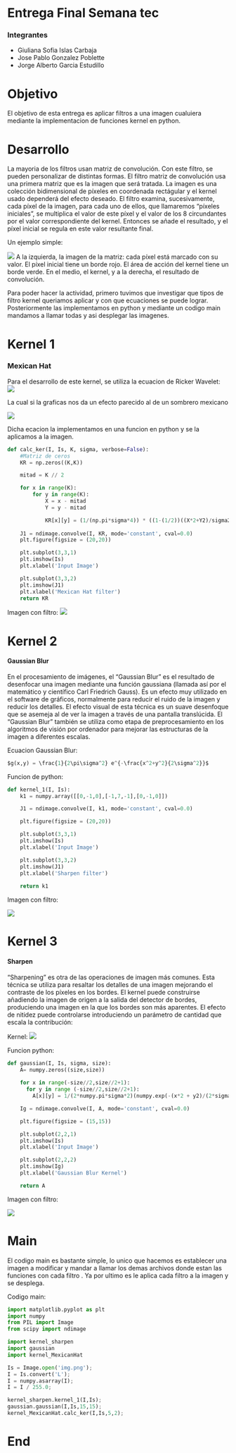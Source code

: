# Entrega Final Semana tec

### Integrantes
- Giuliana Sofia Islas Carbaja
- Jose Pablo Gonzalez Poblette
- Jorge Alberto Garcia Estudillo

# Objetivo

El objetivo de esta entrega es aplicar filtros a una imagen cualuiera mediante la implementacion de funciones kernel en python.

# Desarrollo
La mayoria de los filtros usan matriz de convolución. Con este filtro, se pueden personalizar de distintas formas. El filtro matriz de convolución usa una primera matriz que es la imagen que será tratada. La imagen es una colección bidimensional de píxeles en coordenada rectágular y el kernel usado dependerá del efecto deseado.
El filtro examina, sucesivamente, cada píxel de la imagen, para cada uno de ellos, que llamaremos “píxeles iniciales”, se multiplica el valor de este píxel y el valor de los 8 circundantes por el valor correspondiente del kernel. Entonces se añade el resultado, y el píxel inicial se regula en este valor resultante final.

Un ejemplo simple: 

![](https://drive.google.com/uc?id=1n7LrbggZCoIGxtJVRtNf3adKo4j0kEll)
A la izquierda, la imagen de la matriz: cada píxel está marcado con su valor. El píxel inicial tiene un borde rojo. El área de acción del kernel tiene un borde verde. En el medio, el kernel, y a la derecha, el resultado de convolución.

Para poder hacer la actividad, primero tuvimos que investigar que tipos de filtro kernel queriamos aplicar y con que ecuaciones se puede lograr. Posteriormente las implementamos en python y mediante un codigo main mandamos a llamar todas y asi desplegar las imagenes.

# Kernel 1
### Mexican Hat
Para el desarrollo de este kernel, se utiliza la ecuacion de Ricker Wavelet:
![](https://drive.google.com/uc?id=1cOwp_l9uLp3ITVvf6hAoy2vWqjQI9sbb)

La cual si la graficas nos da un efecto parecido al de un sombrero mexicano

![](https://upload.wikimedia.org/wikipedia/commons/thumb/0/08/MexicanHatMathematica.svg/1200px-MexicanHatMathematica.svg.png)

Dicha ecacion la implementamos en una funcion en python y se la aplicamos a la imagen.

```python
def calc_ker(I, Is, K, sigma, verbose=False):
    #Matriz de ceros
    KR = np.zeros((K,K))

    mitad = K // 2

    for x in range(K):
        for y in range(K):
            X = x - mitad
            Y = y - mitad

            KR[x][y] = (1/(np.pi*sigma*4)) * ((1-(1/2))((X*2+Y2)/sigma2)) * np.exp( - ((X2+Y2)/(2*sigma*2)))
    
    J1 = ndimage.convolve(I, KR, mode='constant', cval=0.0)
    plt.figure(figsize = (20,20))

    plt.subplot(3,3,1)
    plt.imshow(Is)
    plt.xlabel('Input Image')

    plt.subplot(3,3,2)
    plt.imshow(J1)
    plt.xlabel('Mexican Hat filter')
    return KR
```
Imagen con filtro:
![](https://drive.google.com/uc?id=1a0dPkrE4EzmGNYDOzvCRP9uRm155evOt)

# Kernel 2
#### Gaussian Blur
En el procesamiento de imágenes, el “Gaussian Blur” es el resultado de desenfocar una imagen mediante una función gaussiana (llamada así por el matemático y científico Carl Friedrich Gauss).
Es un efecto muy utilizado en el software de gráficos, normalmente para reducir el ruido de la imagen y reducir los detalles. El efecto visual de esta técnica es un suave desenfoque que se asemeja al de ver la imagen a través de una pantalla translúcida.
El “Gaussian Blur” también se utiliza como etapa de preprocesamiento en los algoritmos de visión por ordenador para mejorar las estructuras de la imagen a diferentes escalas.


Ecuacion Gaussian Blur:
```python
$g(x,y) = \frac{1}{2\pi\sigma^2} e^{-\frac{x^2+y^2}{2\sigma^2}}$
```
Funcion de python:
```python
def kernel_1(I, Is):
    k1 = numpy.array([[0,-1,0],[-1,7,-1],[0,-1,0]])

    J1 = ndimage.convolve(I, k1, mode='constant', cval=0.0)

    plt.figure(figsize = (20,20))

    plt.subplot(3,3,1)
    plt.imshow(Is)
    plt.xlabel('Input Image')

    plt.subplot(3,3,2)
    plt.imshow(J1)
    plt.xlabel('Sharpen filter')
    
    return k1
```
Imagen con filtro:

![](https://drive.google.com/uc?id=1ZFsQTEpm1bzw824ukytbrz5hPDTfYkL2)

# Kernel 3
#### Sharpen
“Sharpening” es otra de las operaciones de imagen más comunes. Esta técnica se utiliza para resaltar los detalles de una imagen mejorando el contraste de los píxeles en los bordes. El kernel puede construirse añadiendo la imagen de origen a la salida del detector de bordes, produciendo una imagen en la que los bordes son más aparentes. El efecto de nitidez puede controlarse introduciendo un parámetro de cantidad que escala la contribución:

Kernel:
![](https://drive.google.com/uc?id=1f-Z_yW2X-sWLGVfVOASuwnNl6s3CtBGB)

Funcion python:
```python
def gaussian(I, Is, sigma, size):
    A= numpy.zeros((size,size))
    
    for x in range(-size//2,size//2+1):
      for y in range (-size//2,size//2+1):
        A[x][y] = 1/(2*numpy.pi*sigma*2)(numpy.exp(-(x*2 + y2)/(2*sigma*2)))

    Ig = ndimage.convolve(I, A, mode='constant', cval=0.0)

    plt.figure(figsize = (15,15))

    plt.subplot(2,2,1)
    plt.imshow(Is)
    plt.xlabel('Input Image')

    plt.subplot(2,2,2)
    plt.imshow(Ig)
    plt.xlabel('Gaussian Blur Kernel')

    return A
```
Imagen con filtro:

![](https://drive.google.com/uc?id=1EjeemMzIzGKEA4KmOgAJ-eB0g_ruvGXi)
# Main
El codigo main es bastante simple, lo unico que hacemos es establecer una imagen a modificar y mandar a llamar los demas archivos donde estan las funciones con cada filtro . Ya por ultimo es le aplica  cada filtro a la imagen y se desplega.

Codigo main:
```python
import matplotlib.pyplot as plt
import numpy
from PIL import Image
from scipy import ndimage

import kernel_sharpen 
import gaussian
import kernel_MexicanHat

Is = Image.open('img.png');
I = Is.convert('L');
I = numpy.asarray(I);
I = I / 255.0;

kernel_sharpen.kernel_1(I,Is);
gaussian.gaussian(I,Is,15,15);
kernel_MexicanHat.calc_ker(I,Is,5,2);
```
# End

